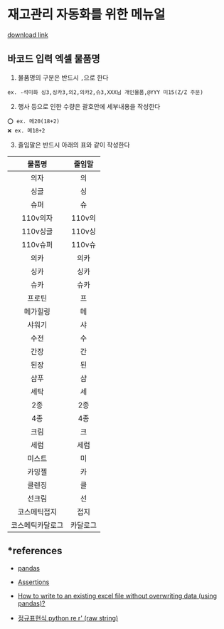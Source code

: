 # 재고관리 자동화를 위한 메뉴얼

[download link](https://github.com/Alpaca92/healstem/archive/refs/heads/master.zip)

## 바코드 입력 엑셀 물품명

1. 물품명의 구분은 반드시 `,`으로 한다

```
ex. -석미화 싱3,싱카3,의2,의카2,슈3,XXX님 개인물품,@YYY 미15(Z/Z 주문)
```

2. 행사 등으로 인한 수량은 괄호안에 세부내용을 작성한다

```
⭕ ex. 메20(18+2)
❌ ex. 메18+2
```

3. 줄임말은 반드시 아래의 표와 같이 작성한다

|물품명|줄임말|
|:---:|:----:|
|의자|의|
|싱글|싱|
|슈퍼|슈|
|110v의자|110v의|
|110v싱글|110v싱|
|110v슈퍼|110v슈|
|의카|의카|
|싱카|싱카|
|슈카|슈카|
|프로틴|프|
|메가힐링|메|
|샤워기|샤|
|수전|수|
|간장|간|
|된장|된|
|샴푸|샴|
|세탁|세|
|2종|2종|
|4종|4종|
|크림|크|
|세럼|세럼|
|미스트|미|
|카밍젤|카|
|클렌징|클|
|선크림|선|
|코스메틱접지|접지|
|코스메틱카달로그|카달로그|

## \*references

- [pandas](https://pandas.pydata.org/)

- [Assertions](https://developer.mozilla.org/en-US/docs/Web/JavaScript/Guide/Regular_Expressions/Assertions)

- [How to write to an existing excel file without overwriting data (using pandas)?](https://stackoverflow.com/questions/20219254/how-to-write-to-an-existing-excel-file-without-overwriting-data-using-pandas)

- [정규표현식 python re r' (raw string)](https://newpower.tistory.com/116)























